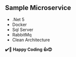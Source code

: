 ## Sample Microservice

- .Net 5
- Docker
- Sql Server
- RabbitMq
- Clean Architecture

**✔️🍺 Happy Coding 👍😊**
